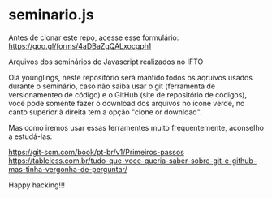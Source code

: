 # seminario.js

Antes de clonar este repo, acesse esse formulário: https://goo.gl/forms/4aDBaZgQALxocgph1

Arquivos dos seminários de Javascript realizados no IFTO

Olá younglings, neste repositório será mantido todos os aqruivos usados durante o seminário, caso não saiba usar o git (ferramenta de versionamenteo de código) e o GitHub (site de repositório de códigos), você pode somente fazer o download dos arquivos no ícone verde, no canto superior à direita tem a opção "clone or download".

Mas como iremos usar essas ferramentes muito frequentemente, aconselho a estudá-las:

https://git-scm.com/book/pt-br/v1/Primeiros-passos
https://tableless.com.br/tudo-que-voce-queria-saber-sobre-git-e-github-mas-tinha-vergonha-de-perguntar/

Happy hacking!!!
